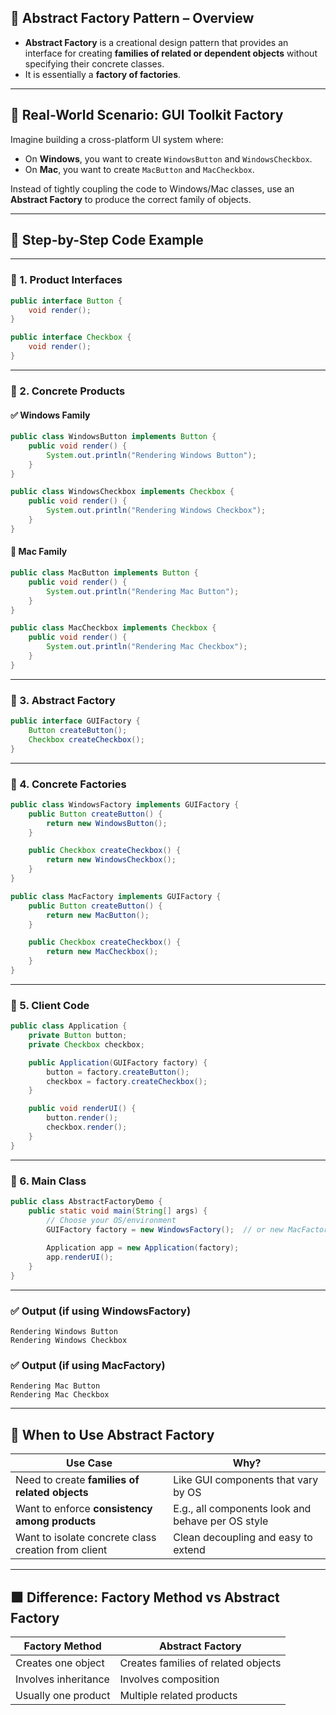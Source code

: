 ## 🧱 **Abstract Factory Pattern** – Overview

* **Abstract Factory** is a creational design pattern that provides an interface for creating **families of related or dependent objects** without specifying their concrete classes.
* It is essentially a **factory of factories**.

---

## 🎯 Real-World Scenario: GUI Toolkit Factory

Imagine building a cross-platform UI system where:

* On **Windows**, you want to create `WindowsButton` and `WindowsCheckbox`.
* On **Mac**, you want to create `MacButton` and `MacCheckbox`.

Instead of tightly coupling the code to Windows/Mac classes, use an **Abstract Factory** to produce the correct family of objects.

---

## 🧩 Step-by-Step Code Example

---

### 🔹 1. Product Interfaces

```java
public interface Button {
    void render();
}

public interface Checkbox {
    void render();
}
```

---

### 🔹 2. Concrete Products

#### ✅ Windows Family

```java
public class WindowsButton implements Button {
    public void render() {
        System.out.println("Rendering Windows Button");
    }
}

public class WindowsCheckbox implements Checkbox {
    public void render() {
        System.out.println("Rendering Windows Checkbox");
    }
}
```

#### 🍎 Mac Family

```java
public class MacButton implements Button {
    public void render() {
        System.out.println("Rendering Mac Button");
    }
}

public class MacCheckbox implements Checkbox {
    public void render() {
        System.out.println("Rendering Mac Checkbox");
    }
}
```

---

### 🔹 3. Abstract Factory

```java
public interface GUIFactory {
    Button createButton();
    Checkbox createCheckbox();
}
```

---

### 🔹 4. Concrete Factories

```java
public class WindowsFactory implements GUIFactory {
    public Button createButton() {
        return new WindowsButton();
    }

    public Checkbox createCheckbox() {
        return new WindowsCheckbox();
    }
}

public class MacFactory implements GUIFactory {
    public Button createButton() {
        return new MacButton();
    }

    public Checkbox createCheckbox() {
        return new MacCheckbox();
    }
}
```

---

### 🔹 5. Client Code

```java
public class Application {
    private Button button;
    private Checkbox checkbox;

    public Application(GUIFactory factory) {
        button = factory.createButton();
        checkbox = factory.createCheckbox();
    }

    public void renderUI() {
        button.render();
        checkbox.render();
    }
}
```

---

### 🔹 6. Main Class

```java
public class AbstractFactoryDemo {
    public static void main(String[] args) {
        // Choose your OS/environment
        GUIFactory factory = new WindowsFactory();  // or new MacFactory()
        
        Application app = new Application(factory);
        app.renderUI();
    }
}
```

---

### ✅ Output (if using WindowsFactory)

```
Rendering Windows Button
Rendering Windows Checkbox
```

### ✅ Output (if using MacFactory)

```
Rendering Mac Button
Rendering Mac Checkbox
```

---

## 🧠 When to Use Abstract Factory

| Use Case                                            | Why?                                              |
| --------------------------------------------------- | ------------------------------------------------- |
| Need to create **families of related objects**      | Like GUI components that vary by OS               |
| Want to enforce **consistency among products**      | E.g., all components look and behave per OS style |
| Want to isolate concrete class creation from client | Clean decoupling and easy to extend               |

---

## 🟩 Difference: Factory Method vs Abstract Factory

| Factory Method       | Abstract Factory                    |
| -------------------- | ----------------------------------- |
| Creates one object   | Creates families of related objects |
| Involves inheritance | Involves composition                |
| Usually one product  | Multiple related products           |
